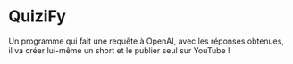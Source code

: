 # QuiziFy
Un programme qui fait une requête à OpenAI, avec les réponses obtenues, il va créer lui-même un short et le publier seul sur YouTube !

